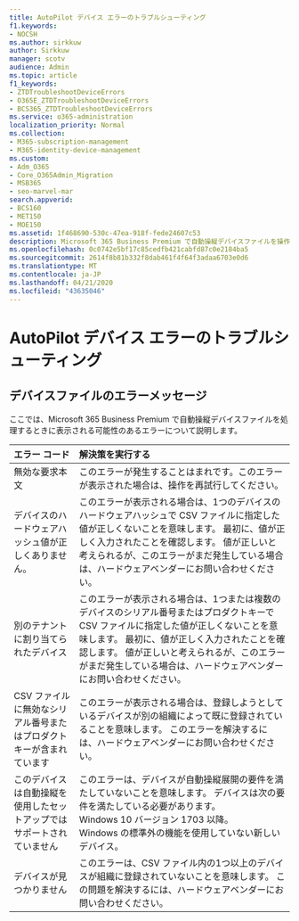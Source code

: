 ```yaml
---
title: AutoPilot デバイス エラーのトラブルシューティング
f1.keywords:
- NOCSH
ms.author: sirkkuw
author: Sirkkuw
manager: scotv
audience: Admin
ms.topic: article
f1_keywords:
- ZTDTroubleshootDeviceErrors
- O365E_ZTDTroubleshootDeviceErrors
- BCS365_ZTDTroubleshootDeviceErrors
ms.service: o365-administration
localization_priority: Normal
ms.collection:
- M365-subscription-management
- M365-identity-device-management
ms.custom:
- Adm_O365
- Core_O365Admin_Migration
- MSB365
- seo-marvel-mar
search.appverid:
- BCS160
- MET150
- MOE150
ms.assetid: 1f468690-530c-47ea-918f-fede24607c53
description: Microsoft 365 Business Premium で自動操縦デバイスファイルを操作するときに表示される可能性のあるエラーのトラブルシューティング方法について説明します。
ms.openlocfilehash: 0c0742e5bf17c85cedfb421cabfd87c0e2184ba5
ms.sourcegitcommit: 2614f8b81b332f8dab461f4f64f3adaa6703e0d6
ms.translationtype: MT
ms.contentlocale: ja-JP
ms.lasthandoff: 04/21/2020
ms.locfileid: "43635046"
---
```

# <a name="troubleshoot-autopilot-device-errors"></a>AutoPilot デバイス エラーのトラブルシューティング

## <a name="device-file-error-messages"></a>デバイスファイルのエラーメッセージ

ここでは、Microsoft 365 Business Premium で自動操縦デバイスファイルを処理するときに表示される可能性のあるエラーについて説明します。 
  
|**エラー コード**|**解決策を実行する**|
|:-----|:-----|
|無効な要求本文  <br/> |このエラーが発生することはまれです。このエラーが表示された場合は、操作を再試行してください。  <br/> |
|デバイスのハードウェアハッシュ値が正しくありません。  <br/> |このエラーが表示される場合は、1つのデバイスのハードウェアハッシュで CSV ファイルに指定した値が正しくないことを意味します。 最初に、値が正しく入力されたことを確認します。 値が正しいと考えられるが、このエラーがまだ発生している場合は、ハードウェアベンダーにお問い合わせください。  <br/> |
|別のテナントに割り当てられたデバイス  <br/> |このエラーが表示される場合は、1つまたは複数のデバイスのシリアル番号またはプロダクトキーで CSV ファイルに指定した値が正しくないことを意味します。 最初に、値が正しく入力されたことを確認します。 値が正しいと考えられるが、このエラーがまだ発生している場合は、ハードウェアベンダーにお問い合わせください。  <br/> |
|CSV ファイルに無効なシリアル番号またはプロダクトキーが含まれています  <br/> |このエラーが表示される場合は、登録しようとしているデバイスが別の組織によって既に登録されていることを意味します。 このエラーを解決するには、ハードウェアベンダーにお問い合わせください。  <br/> |
|このデバイスは自動操縦を使用したセットアップではサポートされていません  <br/> | このエラーは、デバイスが自動操縦展開の要件を満たしていないことを意味します。 デバイスは次の要件を満たしている必要があります。  <br/>  Windows 10 バージョン 1703 以降。  <br/>  Windows の標準外の機能を使用していない新しいデバイス。  <br/> |
|デバイスが見つかりません  <br/> |このエラーは、CSV ファイル内の1つ以上のデバイスが組織に登録されていないことを意味します。 この問題を解決するには、ハードウェアベンダーにお問い合わせください。  <br/> |
